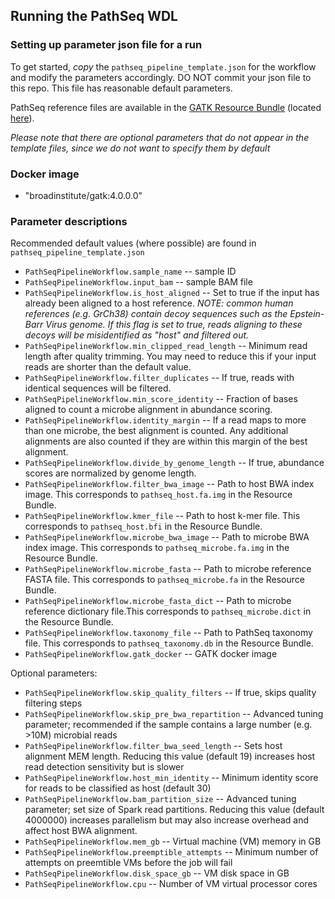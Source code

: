 ## Running the PathSeq WDL

### Setting up parameter json file for a run

To get started, *copy* the ``pathseq_pipeline_template.json`` for the workflow and modify the parameters accordingly.
DO NOT commit your json file to this repo. This file has reasonable default parameters.

PathSeq reference files are available in the [GATK Resource Bundle](https://software.broadinstitute.org/gatk/download/bundle) (located [here](ftp://gsapubftp-anonymous@ftp.broadinstitute.org/bundle/beta/PathSeq)).

*Please note that there are optional parameters that do not appear in the template files, since we do not want to specify them by default*

### Docker image
- "broadinstitute/gatk:4.0.0.0"

### Parameter descriptions

Recommended default values (where possible) are found in ``pathseq_pipeline_template.json``

- ``PathSeqPipelineWorkflow.sample_name`` -- sample ID
- ``PathSeqPipelineWorkflow.input_bam`` -- sample BAM file
- ``PathSeqPipelineWorkflow.is_host_aligned`` -- Set to true if the input has already been aligned to a host reference. *NOTE: common human references (e.g. GrCh38) contain decoy sequences such as the Epstein-Barr Virus genome. If this flag is set to true, reads aligning to these decoys will be misidentified as "host" and filtered out.*
- ``PathSeqPipelineWorkflow.min_clipped_read_length`` -- Minimum read length after quality trimming. You may need to reduce this if your input reads are shorter than the default value.
- ``PathSeqPipelineWorkflow.filter_duplicates`` -- If true, reads with identical sequences will be filtered.  
- ``PathSeqPipelineWorkflow.min_score_identity`` -- Fraction of bases aligned to count a microbe alignment in abundance scoring.
- ``PathSeqPipelineWorkflow.identity_margin`` -- If a read maps to more than one microbe, the best alignment is counted. Any additional alignments are also counted if they are within this margin of the best alignment. 
- ``PathSeqPipelineWorkflow.divide_by_genome_length`` -- If true, abundance scores are normalized by genome length.
- ``PathSeqPipelineWorkflow.filter_bwa_image`` -- Path to host BWA index image. This corresponds to `pathseq_host.fa.img` in the Resource Bundle.
- ``PathSeqPipelineWorkflow.kmer_file`` -- Path to host k-mer file.  This corresponds to `pathseq_host.bfi` in the Resource Bundle.
- ``PathSeqPipelineWorkflow.microbe_bwa_image`` -- Path to microbe BWA index image. This corresponds to `pathseq_microbe.fa.img` in the Resource Bundle.
- ``PathSeqPipelineWorkflow.microbe_fasta`` -- Path to microbe reference FASTA file. This corresponds to `pathseq_microbe.fa` in the Resource Bundle.
- ``PathSeqPipelineWorkflow.microbe_fasta_dict`` -- Path to microbe reference dictionary file.This corresponds to `pathseq_microbe.dict` in the Resource Bundle.
- ``PathSeqPipelineWorkflow.taxonomy_file`` -- Path to PathSeq taxonomy file. This corresponds to `pathseq_taxonomy.db` in the Resource Bundle.
- ``PathSeqPipelineWorkflow.gatk_docker`` -- GATK docker image

Optional parameters:

- ``PathSeqPipelineWorkflow.skip_quality_filters`` -- If true, skips quality filtering steps
- ``PathSeqPipelineWorkflow.skip_pre_bwa_repartition`` -- Advanced tuning parameter; recommended if the sample contains a large number (e.g. >10M) microbial reads
- ``PathSeqPipelineWorkflow.filter_bwa_seed_length`` -- Sets host alignment MEM length. Reducing this value (default 19) increases host read detection sensitivity but is slower
- ``PathSeqPipelineWorkflow.host_min_identity`` -- Minimum identity score for reads to be classified as host (default 30)
- ``PathSeqPipelineWorkflow.bam_partition_size`` -- Advanced tuning parameter; set size of Spark read partitions. Reducing this value (default 4000000) increases parallelism but may also increase overhead and affect host BWA alignment.
- ``PathSeqPipelineWorkflow.mem_gb`` -- Virtual machine (VM) memory in GB
- ``PathSeqPipelineWorkflow.preemptible_attempts`` -- Minimum number of attempts on preemtible VMs before the job will fail
- ``PathSeqPipelineWorkflow.disk_space_gb`` -- VM disk space in GB
- ``PathSeqPipelineWorkflow.cpu`` -- Number of VM virtual processor cores
